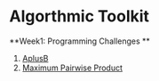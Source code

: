# Algorthmic Toolkit #

**Week1: Programming Challenges **

1. [AplusB](https://github.com/biz-whitney/Coursera-Data-Structures-and-Algorithms-Specialization-/blob/master/Algorithmic%20Toolkit/Week1_programming_challenges%20/APlusB.java) <br />
2. [Maximum Pairwise Product](https://github.com/biz-whitney/Coursera-Data-Structures-and-Algorithms-Specialization-/blob/master/Algorithmic%20Toolkit/Week1_programming_challenges%20/APlusB.java) <br />

